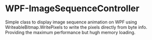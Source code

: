 WPF-ImageSequenceController
===========================

Simple class to display image sequence animation on WPF using WriteableBitmap.WritePixels to write the pixels directly from byte info. Providing the maximum performance but hugh memory loading.
